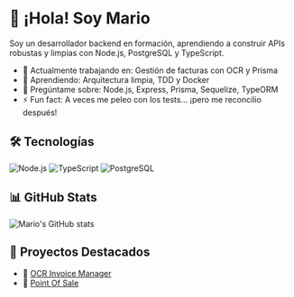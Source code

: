 # 👋 ¡Hola! Soy Mario

Soy un desarrollador backend en formación, aprendiendo a construir APIs robustas y limpias con Node.js, PostgreSQL y TypeScript.

- 🔭 Actualmente trabajando en: Gestión de facturas con OCR y Prisma
- 🌱 Aprendiendo: Arquitectura limpia, TDD y Docker
- 💬 Pregúntame sobre: Node.js, Express, Prisma, Sequelize, TypeORM
- ⚡ Fun fact: A veces me peleo con los tests... ¡pero me reconcilio después!

## 🛠️ Tecnologías

![Node.js](https://img.shields.io/badge/-Node.js-black?style=flat-square&logo=node.js)
![TypeScript](https://img.shields.io/badge/-TypeScript-007ACC?style=flat-square&logo=typescript)
![PostgreSQL](https://img.shields.io/badge/-PostgreSQL-336791?style=flat-square&logo=postgresql)

## 📊 GitHub Stats

![Mario's GitHub stats](https://github-readme-stats.vercel.app/api?username=MQuirosP&show_icons=true&theme=tokyonight)

## 🚀 Proyectos Destacados

- 🧾 [OCR Invoice Manager](https://github.com/MQuirosP/invoices_mngmt)
- 🧾 [Point Of Sale](https://github.com/MQuirosP/point-of-sale-app)
  

